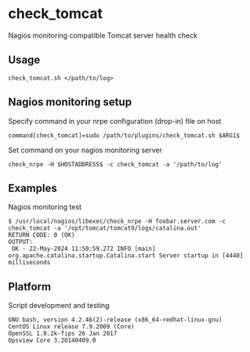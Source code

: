 # check_tomcat
Nagios monitoring compatible Tomcat server health check

## Usage
```
check_tomcat.sh </path/to/log>
```

## Nagios monitoring setup
Specify command in your nrpe configuration (drop-in) file on host

```
command[check_tomcat]=sudo /path/to/plugins/check_tomcat.sh $ARG1$
```

Set command on your nagios monitoring server

```
check_nrpe -H $HOSTADDRESS$ -c check_tomcat -a '/path/to/log'
```

## Examples
Nagios monitoring test

```
$ /usr/local/nagios/libexec/check_nrpe -H foobar.server.com -c check_tomcat -a '/opt/tomcat/tomcat9/logs/catalina.out'
RETURN CODE: 0 (OK)
OUTPUT:
 OK - 22-May-2024 11:50:59.272 INFO [main] org.apache.catalina.startup.Catalina.start Server startup in [4440] milliseconds
```

## Platform
Script development and testing
```
GNU bash, version 4.2.46(2)-release (x86_64-redhat-linux-gnu)
CentOS Linux release 7.9.2009 (Core)
OpenSSL 1.0.2k-fips 26 Jan 2017
Opsview Core 3.20140409.0
```
